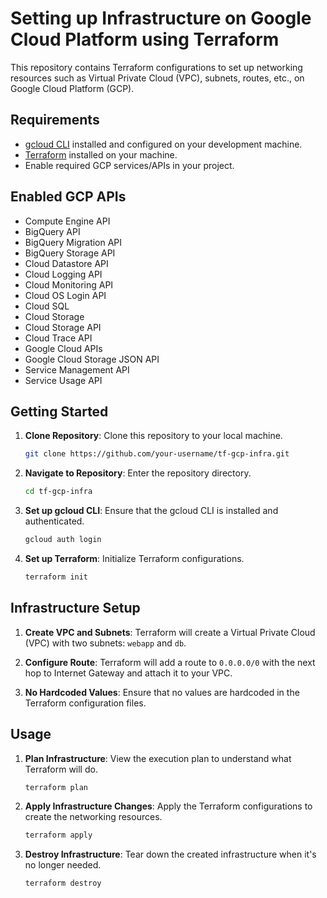 # Setting up Infrastructure on Google Cloud Platform using Terraform

This repository contains Terraform configurations to set up networking resources such as Virtual Private Cloud (VPC), subnets, routes, etc., on Google Cloud Platform (GCP).

## Requirements

- [gcloud CLI](https://cloud.google.com/sdk/gcloud) installed and configured on your development machine.
- [Terraform](https://www.terraform.io/downloads.html) installed on your machine.
- Enable required GCP services/APIs in your project.

## Enabled GCP APIs

- Compute Engine API
- BigQuery API
- BigQuery Migration API
- BigQuery Storage API
- Cloud Datastore API
- Cloud Logging API
- Cloud Monitoring API
- Cloud OS Login API
- Cloud SQL
- Cloud Storage
- Cloud Storage API
- Cloud Trace API
- Google Cloud APIs
- Google Cloud Storage JSON API
- Service Management API
- Service Usage API

## Getting Started

1. **Clone Repository**: Clone this repository to your local machine.

    ```bash
    git clone https://github.com/your-username/tf-gcp-infra.git
    ```

2. **Navigate to Repository**: Enter the repository directory.

    ```bash
    cd tf-gcp-infra
    ```

3. **Set up gcloud CLI**: Ensure that the gcloud CLI is installed and authenticated.

    ```bash
    gcloud auth login
    ```

4. **Set up Terraform**: Initialize Terraform configurations.

    ```bash
    terraform init
    ```

## Infrastructure Setup

1. **Create VPC and Subnets**: Terraform will create a Virtual Private Cloud (VPC) with two subnets: `webapp` and `db`.

2. **Configure Route**: Terraform will add a route to `0.0.0.0/0` with the next hop to Internet Gateway and attach it to your VPC.

3. **No Hardcoded Values**: Ensure that no values are hardcoded in the Terraform configuration files.

## Usage

1. **Plan Infrastructure**: View the execution plan to understand what Terraform will do.

    ```bash
    terraform plan
    ```

2. **Apply Infrastructure Changes**: Apply the Terraform configurations to create the networking resources.

    ```bash
    terraform apply
    ```

3. **Destroy Infrastructure**: Tear down the created infrastructure when it's no longer needed.

    ```bash
    terraform destroy
    ```